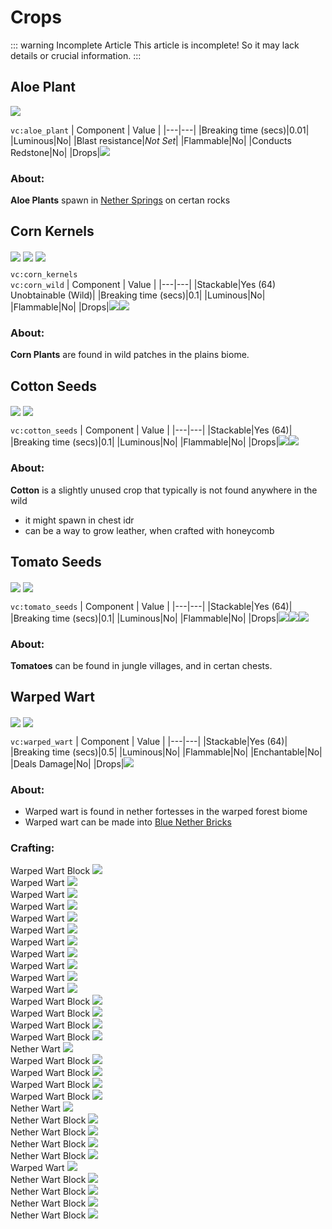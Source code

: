 # Crops
::: warning Incomplete Article
This article is incomplete! So it may lack details or crucial information.
:::

## Aloe Plant

<img src="../ass-sets/blocks/aloeplant.gif" class="inlineimg">

`vc:aloe_plant`
| Component | Value |
|---|---|
|Breaking time (secs)|0.01|
|Luminous|No|
|Blast resistance|_Not Set_|
|Flammable|No|
|Conducts Redstone|No|
|Drops|<a href="food.html#aloe-vera"><img src="../ass-sets/items/aloe_vera.png" class="inline-img"></a>

### About:
**Aloe Plants** spawn in [Nether Springs](/features.html#nether-springs) on certan rocks


## Corn Kernels

<img src="../ass-sets/blocks/cornplant.gif" class="inlineimg">
<img src="../ass-sets/blocks/cornwild.gif" class="inlineimg">
<img src="../ass-sets/items/corn_kernels.png" class="inlineimg">

`vc:corn_kernels`<br>`vc:corn_wild`
| Component | Value |
|---|---|
|Stackable|Yes (64) <br> Unobtainable (Wild)|
|Breaking time (secs)|0.1|
|Luminous|No|
|Flammable|No|
|Drops|<a href="food.html#corn"><img src="../ass-sets/items/corn.png" class="inline-img"></a><img src="../ass-sets/items/corn_kernels.png" class="inline-img">

### About:
**Corn Plants** are found in wild patches in the plains biome.

## Cotton Seeds

<img src="../ass-sets/blocks/cotton.gif" class="inlineimg">
<img src="../ass-sets/items/cotton_seeds.png" class="inlineimg">

`vc:cotton_seeds`
| Component | Value |
|---|---|
|Stackable|Yes (64)|
|Breaking time (secs)|0.1|
|Luminous|No|
|Flammable|No|
|Drops|<a href="misc.html#cotton-ball"><img src="../ass-sets/items/cotton_ball.png" class="inline-img"></a><img src="../ass-sets/items/cotton_seeds.png" class="inline-img">

### About:
**Cotton** is a slightly unused crop that typically is not found anywhere in the wild
- it might spawn in chest idr
- can be a way to grow leather, when crafted with honeycomb

## Tomato Seeds

<img src="../ass-sets/blocks/tomatoplant.gif" class="inlineimg">
<img src="../ass-sets/items/tomato_seeds.png" class="inlineimg">

`vc:tomato_seeds`
| Component | Value |
|---|---|
|Stackable|Yes (64)|
|Breaking time (secs)|0.1|
|Luminous|No|
|Flammable|No|
|Drops|<a href="food.html#tomato"><img src="../ass-sets/items/tomato.png" class="inline-img"></a><a href="tools.html#rotten-tomato"><img src="../ass-sets/items/rotten_tomato.png" class="inline-img"></a><img src="../ass-sets/items/tomato_seeds.png" class="inline-img">

### About:
**Tomatoes** can be found in jungle villages, and in certan chests.

## Warped Wart

<img src="../ass-sets/items/warped_wart.png" class="inlineimg">
<img src="../ass-sets/blocks/warpedwart.gif" class="inlineimg">

`vc:warped_wart`
| Component | Value |
|---|---|
|Stackable|Yes (64)|
|Breaking time (secs)|0.5|
|Luminous|No|
|Flammable|No|
|Enchantable|No|
|Deals Damage|No|
|Drops|<img src="../ass-sets/items/warped_wart.png" class="inline-img">

### About:
- Warped wart is found in nether fortesses in the warped forest biome
- Warped wart can be made into [Blue Nether Bricks](/blocks/deco.html#blue-nether-bricks)

### Crafting:

<div class="crafting-background">
    <div class="item-result"> <span class="c-tooltip-text">Warped Wart Block</span> <img src="https://minecraft.wiki/images/Warped_Wart_Block_JE1_BE1.png?aff14"/> </div>
  <div class="crafting-grid">
    <div class="crafting-grid-item"> <span class="c-tooltip-text">Warped Wart</span> <img src="../ass-sets/items/warped_wart.png"/> </div>
    <div class="crafting-grid-item"> <span class="c-tooltip-text">Warped Wart</span> <img src="../ass-sets/items/warped_wart.png"/> </div>
    <div class="crafting-grid-item"> <span class="c-tooltip-text">Warped Wart</span> <img src="../ass-sets/items/warped_wart.png"/> </div>
    <div class="crafting-grid-item"> <span class="c-tooltip-text">Warped Wart</span> <img src="../ass-sets/items/warped_wart.png"/> </div>
    <div class="crafting-grid-item"> <span class="c-tooltip-text">Warped Wart</span> <img src="../ass-sets/items/warped_wart.png"/> </div>
    <div class="crafting-grid-item"> <span class="c-tooltip-text">Warped Wart</span> <img src="../ass-sets/items/warped_wart.png"/> </div>
    <div class="crafting-grid-item"> <span class="c-tooltip-text">Warped Wart</span> <img src="../ass-sets/items/warped_wart.png"/> </div>
    <div class="crafting-grid-item"> <span class="c-tooltip-text">Warped Wart</span> <img src="../ass-sets/items/warped_wart.png"/> </div>
    <div class="crafting-grid-item"> <span class="c-tooltip-text">Warped Wart</span> <img src="../ass-sets/items/warped_wart.png"/> </div>
  </div>
</div>

<div class="crafting-background">
    <div class="item-result"> <span class="c-tooltip-text">Warped Wart</span> <img src="../ass-sets/items/warped_wart.png"/>  </div>
  <div class="crafting-grid">
    <div class="crafting-grid-item"> <span class="c-tooltip-text">Warped Wart Block</span> <img src="https://minecraft.wiki/images/Warped_Wart_Block_JE1_BE1.png?aff14"/> </div>
    <div class="crafting-grid-item"> <span class="c-tooltip-text">Warped Wart Block</span> <img src="https://minecraft.wiki/images/Warped_Wart_Block_JE1_BE1.png?aff14"/> </div>
    <div class="crafting-grid-item"> <span class="c-tooltip-text">Warped Wart Block</span> <img src="https://minecraft.wiki/images/Warped_Wart_Block_JE1_BE1.png?aff14"/> </div>
    <div class="crafting-grid-item"> <span class="c-tooltip-text">Warped Wart Block</span> <img src="https://minecraft.wiki/images/Warped_Wart_Block_JE1_BE1.png?aff14"/> </div>
    <div class="crafting-grid-item"> <span class="c-tooltip-text">Nether Wart</span> <img src="https://minecraft.wiki/images/Nether_Wart_%28item%29_JE2_BE1.png?65953"/> </div>
    <div class="crafting-grid-item"> <span class="c-tooltip-text">Warped Wart Block</span> <img src="https://minecraft.wiki/images/Warped_Wart_Block_JE1_BE1.png?aff14"/> </div>
    <div class="crafting-grid-item"> <span class="c-tooltip-text">Warped Wart Block</span> <img src="https://minecraft.wiki/images/Warped_Wart_Block_JE1_BE1.png?aff14"/> </div>
    <div class="crafting-grid-item"> <span class="c-tooltip-text">Warped Wart Block</span> <img src="https://minecraft.wiki/images/Warped_Wart_Block_JE1_BE1.png?aff14"/> </div>
    <div class="crafting-grid-item"> <span class="c-tooltip-text">Warped Wart Block</span> <img src="https://minecraft.wiki/images/Warped_Wart_Block_JE1_BE1.png?aff14"/> </div>
  </div>
</div>

<div class="crafting-background">
    <div class="item-result"> <span class="c-tooltip-text">Nether Wart</span> <img src="https://minecraft.wiki/images/Nether_Wart_%28item%29_JE2_BE1.png?65953"/>  </div>
  <div class="crafting-grid">
    <div class="crafting-grid-item"> <span class="c-tooltip-text">Nether Wart Block</span> <img src="https://minecraft.wiki/images/Nether_Wart_Block_JE1_BE1.png?aff14"/> </div>
    <div class="crafting-grid-item"> <span class="c-tooltip-text">Nether Wart Block</span> <img src="https://minecraft.wiki/images/Nether_Wart_Block_JE1_BE1.png?aff14"/> </div>
    <div class="crafting-grid-item"> <span class="c-tooltip-text">Nether Wart Block</span> <img src="https://minecraft.wiki/images/Nether_Wart_Block_JE1_BE1.png?aff14"/> </div>
    <div class="crafting-grid-item"> <span class="c-tooltip-text">Nether Wart Block</span> <img src="https://minecraft.wiki/images/Nether_Wart_Block_JE1_BE1.png?aff14"/> </div>
    <div class="crafting-grid-item"> <span class="c-tooltip-text">Warped Wart</span> <img src="../ass-sets/items/warped_wart.png"/> </div>
    <div class="crafting-grid-item"> <span class="c-tooltip-text">Nether Wart Block</span> <img src="https://minecraft.wiki/images/Nether_Wart_Block_JE1_BE1.png?aff14"/> </div>
    <div class="crafting-grid-item"> <span class="c-tooltip-text">Nether Wart Block</span> <img src="https://minecraft.wiki/images/Nether_Wart_Block_JE1_BE1.png?aff14"/> </div>
    <div class="crafting-grid-item"> <span class="c-tooltip-text">Nether Wart Block</span> <img src="https://minecraft.wiki/images/Nether_Wart_Block_JE1_BE1.png?aff14"/> </div>
    <div class="crafting-grid-item"> <span class="c-tooltip-text">Nether Wart Block</span> <img src="https://minecraft.wiki/images/Nether_Wart_Block_JE1_BE1.png?aff14"/> </div>
  </div>
</div>


<style>
.inlineimg {
    vertical-align:middle;
    display:inline-block;
}
</style>
